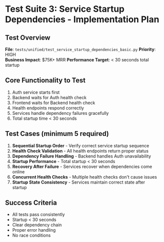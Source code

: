 # Test Suite 3: Service Startup Dependencies - Implementation Plan

## Test Overview
**File**: `tests/unified/test_service_startup_dependencies_basic.py`
**Priority**: HIGH  
**Business Impact**: $75K+ MRR
**Performance Target**: < 30 seconds total startup

## Core Functionality to Test
1. Auth service starts first
2. Backend waits for Auth health check
3. Frontend waits for Backend health check  
4. Health endpoints respond correctly
5. Services handle dependency failures gracefully
6. Total startup time < 30 seconds

## Test Cases (minimum 5 required)

1. **Sequential Startup Order** - Verify correct service startup sequence
2. **Health Check Validation** - All health endpoints return proper status
3. **Dependency Failure Handling** - Backend handles Auth unavailability
4. **Startup Performance** - Total startup < 30 seconds
5. **Recovery After Failure** - Services recover when dependencies come online
6. **Concurrent Health Checks** - Multiple health checks don't cause issues
7. **Startup State Consistency** - Services maintain correct state after startup

## Success Criteria
- All tests pass consistently
- Startup < 30 seconds
- Clear dependency chain
- Proper error handling
- No race conditions
